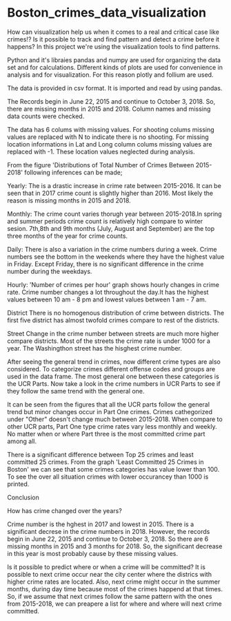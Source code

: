 # Boston_crimes_data_visualization
How can visualization help us when it comes to a real and critical case like crimes!? Is it possible to track and find pattern and detect a crime before it happens? 
In this project we're using the visualization tools to find patterns.

Python and it's libraies pandas and numpy are used for organizing the data set and for calculations. Different kinds of plots are used for convenience in analysis and for visualization. For this reason plotly and follium are used.

The data is provided in csv format. It is imported and read by using pandas.

The Records begin in June 22, 2015 and continue to October 3, 2018. So, there are missing months in 2015 and 2018.
Column names and missing data counts were checked.

The data has 6 colums with missing values. For shooting colums missing values are replaced with N to indicate there is no shooting. For missing location informations in Lat and Long column colums missing values are replaced with -1. These location values neglected during analysis.

From the figure 'Distributions of Total Number of Crimes Between 2015-2018' following inferences can be made;

Yearly:
The is a drastic increase in crime rate between 2015-2016. It can be seen that in 2017 crime count is slightly higher than 2016. Most likely the reason is missing months in 2015 and 2018.

Monthly:
The crime count varies thorugh year between 2015-2018.In spring and summer periods crime count is relatively high compare to winter sesion. 7th,8th and 9th months (July, August and September) are the top three months of the year for crime counts.

Daily:
There is also a variation in the crime numbers during a week. Crime numbers see the bottom in the weekends where they have the highest value in Friday. Except Friday, there is no significant difference in the crime number during the weekdays.

Hourly:
'Number of crimes per hour' graph shows hourly changes in crime rate. Crime number changes a lot throughout the day.It has the highest values between 10 am - 8 pm and lowest values between 1 am - 7 am.

District
There is no homogenous distribution of crime between districts. The first five district has almost twofold crimes compare to rest of the districts.

Street
Change in the crime number between streets are much more higher compare districts. Most of the streets the crime rate is under 1000 for a year. The Washingthon street has the hisghest crime number.

After seeing the general trend in crimes, now different crime types are also considered. To categorize crimes different offense codes and groups are used in the data frame. The most general one between these categories is the UCR Parts. Now take a look in the crime numbers in UCR Parts to see if they follow the same trend with the general one.

It can be seen from the figures that all the UCR parts follow the general trend but minor changes occur in Part One crimes. Crimes cathegorized under "Other" doesn't change much between 2015-2018. When compare to other UCR parts, Part One type crime rates vary less monthly and weekly. No matter when or where Part three is the most committed crime part among all.

There is a significant difference between Top 25 crimes and least committed 25 crimes. From the graph 'Least Committed 25 Crimes in Boston' we can see that some crimes categories has value lower than 100. To see the over all situation crimes with lower occurancey than 1000 is printed.

Conclusion

How has crime changed over the years?

Crime number is the hghest in 2017 and lowest in 2015. There is a significant decrese in the crime numbers in 2018. However, the records begin in June 22, 2015 and continue to October 3, 2018. So there are 6 missing months in 2015 and 3 months for 2018. So, the significant decrease in this year is most probably cause by these missing values.

Is it possible to predict where or when a crime will be committed?
It is possible to next crime occur near the city center where the districs with higher crime rates are located. Also, next crime might occur in the summer months, during day time because most of the crimes happend at that times. So, if we assume that next crimes follow the same pattern with the ones from 2015-2018, we can preapere a list for where and where will next crime committed.
